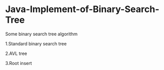 # Java-Implement-of-Binary-Search-Tree
 Some binary search tree algorithm
 
1.Standard binary search tree

2.AVL tree

3.Root insert
